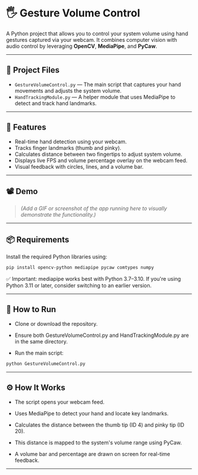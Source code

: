 # 🖐️ Gesture Volume Control

A Python project that allows you to control your system volume using hand gestures captured via your webcam. It combines computer vision with audio control by leveraging **OpenCV**, **MediaPipe**, and **PyCaw**.

---

## 📁 Project Files

- `GestureVolumeControl.py` — The main script that captures your hand movements and adjusts the system volume.
- `HandTrackingModule.py` — A helper module that uses MediaPipe to detect and track hand landmarks.

---

## 🎯 Features

- Real-time hand detection using your webcam.
- Tracks finger landmarks (thumb and pinky).
- Calculates distance between two fingertips to adjust system volume.
- Displays live FPS and volume percentage overlay on the webcam feed.
- Visual feedback with circles, lines, and a volume bar.

---

## 📽️ Demo

> *(Add a GIF or screenshot of the app running here to visually demonstrate the functionality.)*

---

## 📦 Requirements

Install the required Python libraries using:

```bash
pip install opencv-python mediapipe pycaw comtypes numpy
```

✅ Important: mediapipe works best with Python 3.7–3.10. If you're using Python 3.11 or later, consider switching to an earlier version.

---

## 🚀 How to Run
* Clone or download the repository.

* Ensure both GestureVolumeControl.py and HandTrackingModule.py are in the same directory.

* Run the main script:

```bash
python GestureVolumeControl.py
```

---

## ⚙️ How It Works
* The script opens your webcam feed.

* Uses MediaPipe to detect your hand and locate key landmarks.

* Calculates the distance between the thumb tip (ID 4) and pinky tip (ID 20).

* This distance is mapped to the system's volume range using PyCaw.

* A volume bar and percentage are drawn on screen for real-time feedback.

---

